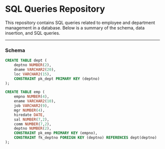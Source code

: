 # SQL Queries Repository

This repository contains SQL queries related to employee and department management in a database. Below is a summary of the schema, data insertion, and SQL queries.

---

### Schema

```sql
CREATE TABLE dept (
    deptno NUMBER(2),
    dname VARCHAR2(20),
    loc VARCHAR2(15),
    CONSTRAINT pk_dept PRIMARY KEY (deptno)
);

CREATE TABLE emp (
    empno NUMBER(4),
    ename VARCHAR2(10),
    job VARCHAR2(9),
    mgr NUMBER(4),
    hiredate DATE,
    sal NUMBER(7,2),
    comm NUMBER(7,2),
    deptno NUMBER(2),
    CONSTRAINT pk_emp PRIMARY KEY (empno),
    CONSTRAINT fk_deptno FOREIGN KEY (deptno) REFERENCES dept(deptno)
);
```
